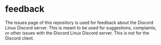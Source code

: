 # feedback
The issues page of this repository is used for feedback about the Discord Linux Discord server.  This is meant to be used for suggestions, complaints, or other issues with the Discord Linux Discord server.  This is not for the Discord client.
